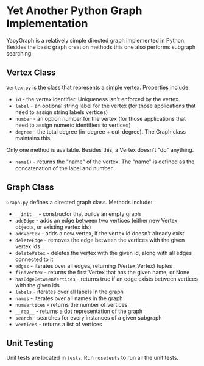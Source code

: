 # Yet Another Python Graph Implementation

YapyGraph is a relatively simple directed graph implemented in Python. Besides the basic graph creation methods this one also performs subgraph searching.

## Vertex Class

`Vertex.py` is the class that represents a simple vertex. Properties include: 

* `id` - the vertex identifier. Uniqueness isn't enforced by the vertex.
* `label` - an optional string label for the vertex (for those applications that need to assign string labels vertices)
* `number` - an option number for the vertex (for those applications that need to assign numeric identifiers to vertices)
* `degree` - the total degree (in-degree + out-degree). The Graph class maintains this.

Only one method is available. Besides this, a Vertex doesn't "do" anything.

* `name()` - returns the "name" of the vertex. The "name" is defined as the concatenation of the label and number.

## Graph Class

`Graph.py` defines a directed graph class. Methods include:

* `__init__` - constructor that builds an empty graph
* `addEdge` - adds an edge between two vertices (either new Vertex objects, or existing vertex ids)
* `addVertex` - adds a new vertex, if the vertex id doesn't already exist
* `deleteEdge` - removes the edge between the vertices with the given vertex ids
* `deleteVetex` - deletes the vertex with the given id, along with all edges connected to it
* `edges` - iterates over all edges, returning (Vertex,Vertex) tuples
* `findVertex` - returns the first Vertex that has the given name, or None
* `hasEdgeBetweenVertices` - returns true if an edge exists between vertices with the given ids
* `labels` - iterates over all labels in the graph
* `names` - iterates over all names in the graph
* `numVertices` - returns the number of vertices
* `__rep__` - returns a [dot](http://www.graphviz.org/content/dot-language) representation of the graph
* `search` - searches for every instances of a given subgraph
* `vertices` - returns a list of vertices

## Unit Testing

Unit tests are located in `tests`. Run `nosetests` to run all the unit tests.
